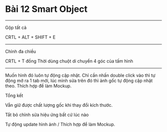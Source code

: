 # Bài 12 Smart Object


---

Gộp tất cả

CRTL + ALT + SHIFT + E


---

Chỉnh đa chiều

CRTL + T đồng Thời dùng chuột di chuyển 4 góc của tấm hình

---

Muốn hình đó luôn tự động cập nhật. Chỉ cần nhấn double click vào thì tự động mở ra 1 tab mới, lúc mình sửa trên đó thì ảnh gốc tự động cập nhật theo. Thích hợp để làm Mockup.


Tổng kết

Vẫn giữ được chất lượng gốc khi thay đổi kích thước.

Tắt bỏ chỉnh sửa hiệu ứng bất cứ lúc nào

Tự động update hình ảnh / Thích hợp để làm Mockup.